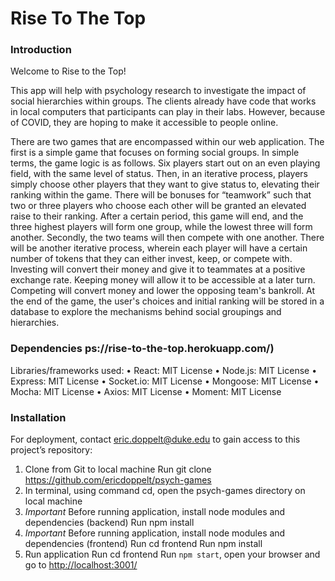 # Rise To The Top

### Introduction
Welcome to Rise to the Top!

This app will help with psychology research to investigate the impact of social hierarchies within groups. The clients already have code that works in local computers that participants can play in their labs. However, because of COVID, they are hoping to make it accessible to people online.

There are two games that are encompassed within our web application.
The first is a simple game that focuses on forming social groups. In simple terms, the game logic is as follows. Six players start out on an even playing field, with the same level of status. Then, in an iterative process, players simply choose other players that they want to give status to, elevating their ranking within the game. There will be bonuses for “teamwork” such that two or three players who choose each other will be granted an elevated raise to their ranking. After a certain period, this game will end, and the three highest players will form one group, while the lowest three will form another.
Secondly, the two teams will then compete with one another. There will be another iterative process, wherein each player will have a certain number of tokens that they can either invest, keep, or compete with. Investing will convert their money and give it to teammates at a positive exchange rate. Keeping money will allow it to be accessible at a later turn. Competing will convert money and lower the opposing team's bankroll.
At the end of the game, the user's choices and initial ranking will be stored in a database to explore the mechanisms behind social groupings and hierarchies.

### Dependencies ps://rise-to-the-top.herokuapp.com/)

Libraries/frameworks used:
	•	React: MIT License
	•	Node.js: MIT License
	•	Express: MIT License
	•	Socket.io: MIT License
	•	Mongoose: MIT License
	•	Mocha: MIT License
	•	Axios: MIT License
	•	Moment: MIT License

### Installation

For deployment, contact eric.doppelt@duke.edu to gain access to this project’s repository:
1. Clone from Git to local machine
	Run git clone https://github.com/ericdoppelt/psych-games
2. In terminal, using command cd, open the psych-games directory on local machine
3. *Important* Before running application, install node modules and dependencies (backend)
	Run npm install
4. *Important* Before running application, install node modules and dependencies (frontend)
	Run cd frontend
	Run npm install
3. Run application
	Run cd frontend
	Run `npm start`, open your browser and go to [http://localhost:3001/](http://localhost:3000/)
